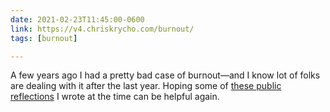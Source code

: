 ```yaml
---
date: 2021-02-23T11:45:00-0600
link: https://v4.chriskrycho.com/burnout/
tags: [burnout]

---
```


A few years ago I had a pretty bad case of burnout—and I know lot of folks are dealing with it after the last year. Hoping some of [these public reflections]({{link}}) I wrote at the time can be helpful again.
